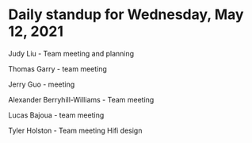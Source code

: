 # Daily standup for Wednesday, May 12, 2021

Judy Liu - Team meeting and planning

Thomas Garry - team meeting

Jerry Guo - meeting

Alexander Berryhill-Williams - Team meeting

Lucas Bajoua - team meeting

Tyler Holston - Team meeting Hifi design
